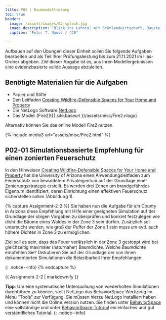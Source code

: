 ```yaml
---
title: P02 | Raummodellierung
toc: true
header:
  image: /assets/images/02-splash.jpg
  image_description: "Blick ins Lahntal mit Grünlandwirtschaft, Baustelle für Stromtrassen und Regenbogen."
  caption: "Foto: T. Nauss / CC0"

---
```


Aufbauen auf den Übungen dieser Einheit sollen Sie folgende Aufgaben bearbeiten und als Teil Ihrer Prüfungsleistung bis zum 21.11.2021 im Ilias-Ordner abgeben. Ziel dieser Abgabe ist es, aus Ihren Modellergebnissen eine evidenzbasierte valide Aussage abzuleiten.

## Benötigte Materialien für die Aufgaben
* Papier und Stifte
* Den Leitfaden [Creating Wildfire-Defensible Spaces
for Your Home and Property](https://cals.arizona.edu/extension/ornamentalhort/landscapemgmt/general/wildfire_defense.pdf)
* Die NetLogo Software [NetLogo](https://ccl.northwestern.edu/netlogo/6.2.0/)
* Das Modell [Fire2]({{ site.baseurl }}/assets/misc/Fire2.nlogo)

Alternativ können Sie das online Modell *Fire2* nutzen.

{% include media3 url="assets/misc/Fire2.html" %}

## P02-01 Simulationsbasierte Empfehlung für einen zonierten Feuerschutz

In den Hinweisen [Creating Wildfire-Defensible Spaces
for Your Home and Property](https://cals.arizona.edu/extension/ornamentalhort/landscapemgmt/general/wildfire_defense.pdf) hat die University of Arizona einen Anwendungsleitfaden zum Feuerschutz von bewaldetem Privateigentum auf der Grundlage einer Zonierungsstrategie erstellt. Es werden drei Zonen um brandgefährdes Eigentum identifiziert, deren Einrichtung einen effektiven  Feuerschutz sicherstellen sollen (Abbildung 1). 

{% capture Assignment-2-2 %}
Sie haben nun die Aufgabe für ein County in Arizona diese Empfehlung mit Hilfe einer geeigneten Simulation auf der Grundlage der obigen Vorgaben zu überprüfen und konkret festzulegen wie dicht die Bäume eines Waldes in der Zone 3 sein dürfen. Zusätzlich soll untersucht werden, wie groß der Puffer der Zone 1 sein muss um evtl. auch höhere Dichten in Zone 3 zu ermöglichen.

Ziel soll es sein, dass das Feuer verlässlich in der Zone 3 gestoppt wird bei gleichzeitig maximaler (naturnaher) Baumdichte. Welche Baumdichte empfehlen Sie? 
Diskutieren Sie auf der Grundlage der von ihnen dokumentierten Simulationen  die Belastbarkeit Ihrer Empfehlungen. 

{: .notice--info}
{% endcapture %}
<div class="notice--success">
  {{ Assignment-2-2 | markdownify }}
</div> 


**Tipp**: Um eine systematische Untersuchung von wiederholten Simulationen durchführen zu können, stellt NetLogo das BehaviorSpace Werkzeug im Menu "Tools" zur Verfügung. Sie müssen hierzu NetLogo installiert haben und können nicht die Online Version nutzen. Sie finden unter [BehaviorSpace](https://ccl.northwestern.edu/netlogo/docs/behaviorspace.html) eine vollständige und unter [BehaviorSpace Tutorial](http://s3.amazonaws.com/complexityexplorer/IntroToComplexity/NetLogoDocuments/NetLogoBehaviorSpaceTutorial.pdf) ein einfaches und gut verständliches Tutorial.
{: .notice--info}


